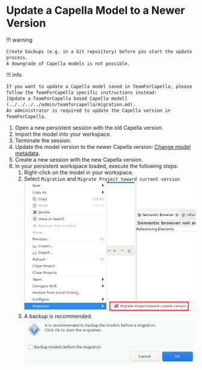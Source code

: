 <!--
 ~ SPDX-FileCopyrightText: Copyright DB InfraGO AG and contributors
 ~ SPDX-License-Identifier: Apache-2.0
 -->

# Update a Capella Model to a Newer Version

!!! warning

    Create backups (e.g. in a Git repository) before you start the update process.
    A downgrade of Capella models is not possible.

!!! info

    If you want to update a Capella model saved in TeamForCapella, please follow the TeamForCapella specific instructions instead:
    [Update a TeamForCapella based Capella model](../../../../admin/teamforcapella/migration.md).
    An administrator is required to update the Capella version in TeamForCapella.

1.  Open a new persistent session with the old Capella version.
1.  Import the model into your workspace.
1.  Terminate the session.
1.  Update the model version to the newer Capella version:
    [Change model metadata](../../../projects/models/metadata.md).
1.  Create a new session with the new Capella version.
1.  In your persistent workspace loaded, execute the following steps:
    1.  Right-click on the model in your workspace.
    1.  Select `Migration` and `Migrate Project toward current version`
        ![Migrate Capella model](./migrate-capella-model.png)
    1.  A backup is recommended.
        ![Enable backup option](./backup-migration.png)

